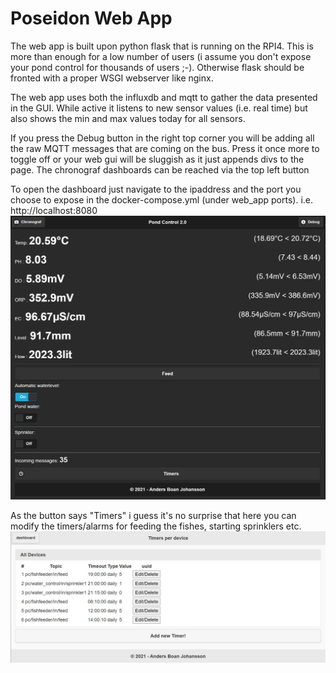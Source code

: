 # Poseidon Web App

The web app is built upon python flask that is running on the RPI4. This is more than enough for a low number of users (i assume you don't expose your pond control for thousands of users ;-). Otherwise flask should be fronted with a proper WSGI webserver like nginx.

The web app uses both the influxdb and mqtt to gather the data presented in the GUI. While active it listens to new sensor values (i.e. real time) but also shows the min and max values today for all sensors. 

If you press the Debug button in the right top corner you will be adding all the raw MQTT messages that are coming on the bus. Press it once more to toggle off or your web gui will be sluggish as it just appends divs to the page. The chronograf dashboards can be reached via the top left button

To open the dashboard just navigate to the ipaddress and the port you choose to expose in the docker-compose.yml (under web_app ports).  i.e. http://localhost:8080
![1](https://github.com/boanjo/boanjo.github.io/blob/master/poseidon_web_app_dashboard.JPG?raw=true "Dashboard")

As the button says "Timers" i guess it's no surprise that here you can modify the timers/alarms for feeding the fishes, starting sprinklers etc.
![2](https://github.com/boanjo/boanjo.github.io/blob/master/poseidon_web_app_timers.JPG?raw=true "Timers")


